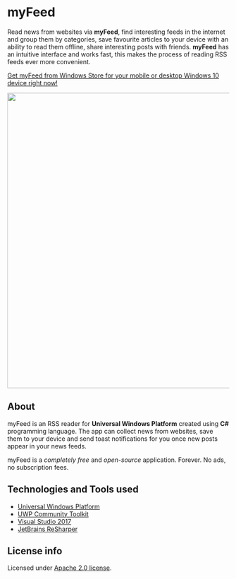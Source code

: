# myFeed
Read news from websites via <b>myFeed</b>, find interesting feeds in the internet and group them by categories, save favourite articles to your device with an ability to read them offline, share interesting posts with friends. <b>myFeed</b> has an intuitive interface and works fast, this makes the process of reading RSS feeds ever more convenient. 

<a href="https://www.microsoft.com/en-us/store/apps/myfeed/9nblggh4nw02">Get myFeed from Windows Store for your mobile or desktop Windows 10 device right now!</a>

<a href="https://www.microsoft.com/en-us/store/apps/myfeed/9nblggh4nw02">
  <img src="https://worldbeater.github.io/mockups/myFeed.png" width="670"/>
</a>

## About

myFeed is an RSS reader for <b>Universal Windows Platform</b> created using <b>C#</b> programming language. The app can collect news from websites, save them to your device and send toast notifications for you once new posts appear in your news feeds.

myFeed is a <i>completely free</i> and <i>open-source</i> application. Forever. No ads, no subscription fees.

## Technologies and Tools used

- <a href="https://developer.microsoft.com/en-us/windows/apps">Universal Windows Platform</a>
- <a href="https://github.com/Microsoft/UWPCommunityToolkit">UWP Community Toolkit</a>
- <a href="https://www.visualstudio.com/ru/vs/whatsnew/">Visual Studio 2017</a>
- <a href="https://www.jetbrains.com/resharper/">JetBrains ReSharper</a>

## License info
Licensed under <a href="https://github.com/Worldbeater/myFeed/blob/master/LICENSE.md">Apache 2.0 license</a>.
